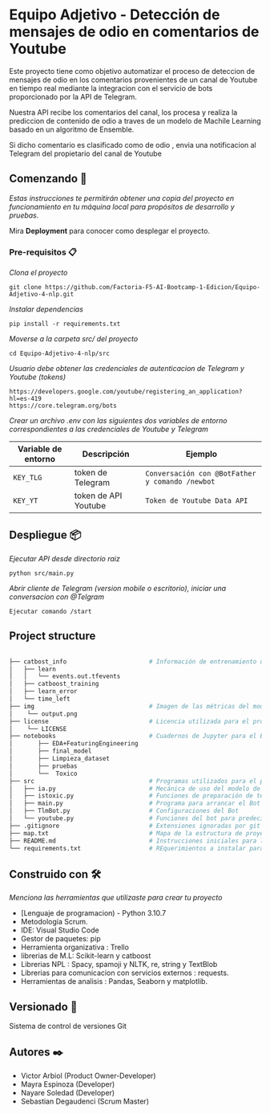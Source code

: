 # Equipo Adjetivo - Detección de mensajes de odio en comentarios de Youtube

Este proyecto tiene como objetivo automatizar el proceso de deteccion de mensajes de odio
en los comentarios provenientes de un canal de Youtube en tiempo real mediante la integracion 
con el servicio de bots proporcionado por la API de Telegram.

Nuestra API recibe los comentarios del canal, los procesa y realiza la prediccion de contenido de odio 
a traves de un modelo de Machile Learning basado en un algoritmo de Ensemble. 

Si dicho comentario es clasificado como de odio , envia una notificacion al Telegram del propietario del canal de Youtube 

## Comenzando 🚀

_Estas instrucciones te permitirán obtener una copia del proyecto en funcionamiento en tu máquina local para propósitos de desarrollo y pruebas._

Mira **Deployment** para conocer como desplegar el proyecto.


### Pre-requisitos 📋

_Clona el proyecto_

```
git clone https://github.com/Factoria-F5-AI-Bootcamp-1-Edicion/Equipo-Adjetivo-4-nlp.git
```

_Instalar dependencias_

```
pip install -r requirements.txt
```

_Moverse a la carpeta src/ del proyecto_

```
cd Equipo-Adjetivo-4-nlp/src
```

_Usuario debe obtener las credenciales de autenticacion de Telegram y Youtube (tokens)_

```
https://developers.google.com/youtube/registering_an_application?hl=es-419
https://core.telegram.org/bots
```

_Crear un archivo .env con las siguientes dos variables de entorno correspondientes a las credenciales de Youtube y Telegram_


| Variable de entorno | Descripción                    |  Ejemplo                                        |
|---------------------|--------------------------------|-------------------------------------------------|
| `KEY_TLG`           | token de Telegram              | `Conversación con @BotFather y comando /newbot` |
| `KEY_YT`            | token de API Youtube           | `Token de Youtube Data API`                     |




## Despliegue 📦

_Ejecutar API desde directorio raiz_

```
python src/main.py
```

_Abrir cliente de Telegram (version mobile o escritorio), iniciar una conversacion con @Telgram_

```
Ejecutar comando /start
```

## Project structure
```bash

├── catbost_info                       # Información de entrenamiento del modelo utilizado CatBoost
│   ├── learn
│   │   └── events.out.tfevents
│   ├── catboost_training
│   ├── learn_error
│   └── time_left
├── img                                # Imagen de las métricas del modelo.
│    └── output.png
├── license                            # Licencia utilizada para el proyecto.
│    └── LICENSE
├── notebooks                          # Cuadernos de Jupyter para el EDA y pruebas de modelos.
│       ├── EDA+FeaturingEngineering
│       ├── final_model
│       ├── Limpieza_dataset
│       ├── pruebas
│       └──  Toxico
├── src                                # Programas utilizados para el proyecto.
│   ├── ia.py                          # Mecánica de uso del modelo de IA.
│   ├── istoxic.py                     # Funciones de preparación de texto y predicción
│   ├── main.py                        # Programa para arrancar el Bot
│   ├── TlmBot.py                      # Configuraciones del Bot
│   └── youtube.py                     # Funciones del bot para predecir toxicidad
├── .gitignore                         # Extensiones ignoradas por git
├── map.txt                            # Mapa de la estructura de proyecto
├── README.md                          # Instrucciones iniciales para levantar la APP
└── requirements.txt                   # REquerimientos a instalar para levantar el proyecto.
```


## Construido con 🛠️

_Menciona las herramientas que utilizaste para crear tu proyecto_

* [Lenguaje de programacion) - Python 3.10.7
* Metodología Scrum.
* IDE: Visual Studio Code
* Gestor de paquetes: pip
* Herramienta organizativa : Trello
* librerias de M.L: Scikit-learn y catboost
* Librerias NPL : Spacy, spamoji y NLTK, re, string y TextBlob
* Librerias para comunicacion con servicios externos : requests.
* Herramientas de  analisis : Pandas, Seaborn y matplotlib.



## Versionado 📌

Sistema de control de versiones Git

## Autores ✒️

* Victor Arbiol (Product Owner-Developer) 
* Mayra Espinoza (Developer) 
* Nayare Soledad (Developer) 
* Sebastian Degaudenci (Scrum Master) 





